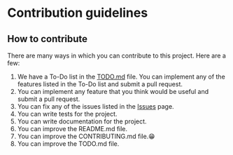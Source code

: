# Contribution guidelines

## How to contribute

There are many ways in which you can contribute to this project. Here are a few:

1. We have a To-Do list in the [TODO.md](TODO.md) file. You can implement any of the features listed in the To-Do list and submit a pull request.
1. You can implement any feature that you think would be useful and submit a pull request.
1. You can fix any of the issues listed in the [Issues](https://github.com/alifa98/qpass/issues) page.
1. You can write tests for the project.
1. You can write documentation for the project.
1. You can improve the README.md file.
1. You can improve the CONTRIBUTING.md file.😁
1. You can improve the TODO.md file.
